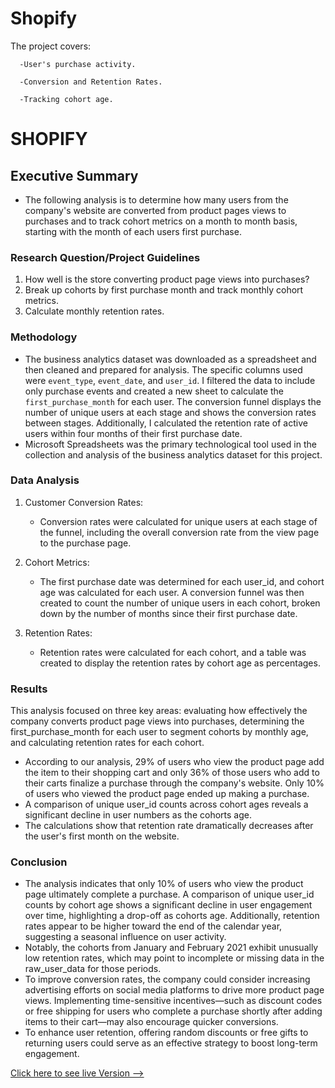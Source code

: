 # Shopify									

  The project covers:
    
      -User's purchase activity.
      
      -Conversion and Retention Rates.
      
      -Tracking cohort age.

# SHOPIFY

## Executive Summary
* The following analysis is to determine how many users from the company's website are converted from product pages views to purchases and to track cohort metrics on a month to month basis, starting with the month of each users first purchase. 

### Research Question/Project Guidelines

1. How well is the store converting product page views into purchases?
2. Break up cohorts by first purchase month and track monthly cohort metrics.
3. Calculate monthly retention rates. 

### Methodology
* The business analytics dataset was downloaded as a spreadsheet and then cleaned and prepared for analysis. The specific columns used were `event_type`, `event_date`, and `user_id`. I filtered the data to include only purchase events and created a new sheet to calculate the `first_purchase_month` for each user. The conversion funnel displays the number of unique users at each stage and shows the conversion rates between stages. Additionally, I calculated the retention rate of active users within four months of their first purchase date.
* Microsoft Spreadsheets was the primary technological tool used in the collection and analysis of the business analytics dataset for this project.

### Data Analysis
1. Customer Conversion Rates:
    * Conversion rates were calculated for unique users at each stage of the funnel, including the overall conversion rate from the view page to the purchase page.

2. Cohort Metrics:
    * The first purchase date was determined for each user_id, and cohort age was calculated for each user. A conversion funnel was then created to count the number of unique users in each cohort, broken down by the number of months since their first purchase date.

3. Retention Rates:
    * Retention rates were calculated for each cohort, and a table was created to display the retention rates by cohort age as percentages.

### Results
This analysis focused on three key areas: evaluating how effectively the company converts product page views into purchases, determining the first_purchase_month for each user to segment cohorts by monthly age, and calculating retention rates for each cohort.
  * According to our analysis, 29% of users who view the product page add the item to their shopping cart and only 36% of those users who add to their carts finalize a purchase through the company's website. Only 10% of users who viewed the product page ended up making a purchase. 
  * A comparison of unique user_id counts across cohort ages reveals a significant decline in user numbers as the cohorts age.
  * The calculations show that retention rate dramatically decreases after the user's first month on the website.

### Conclusion
* The analysis indicates that only 10% of users who view the product page ultimately complete a purchase. A comparison of unique user_id counts by cohort age shows a significant decline in user engagement over time, highlighting a drop-off as cohorts age. Additionally, retention rates appear to be higher toward the end of the calendar year, suggesting a seasonal influence on user activity.
* Notably, the cohorts from January and February 2021 exhibit unusually low retention rates, which may point to incomplete or missing data in the raw_user_data for those periods.
* To improve conversion rates, the company could consider increasing advertising efforts on social media platforms to drive more product page views. Implementing time-sensitive incentives—such as discount codes or free shipping for users who complete a purchase shortly after adding items to their cart—may also encourage quicker conversions.
* To enhance user retention, offering random discounts or free gifts to returning users could serve as an effective strategy to boost long-term engagement.

[Click here to see live Version --> ](https://mpickar-my.sharepoint.com/:u:/g/personal/mackpickar_mpickar_onmicrosoft_com/EXP-TNCMb_dChKClWFkpY1UBLTkYz11cjix00p1pmrKlLQ?e=yHCpga)
